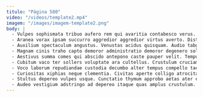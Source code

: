 ```yaml
---
titulo: "Página 580"
video: "/videos/template2.mp4"
imagem: "/images/imagem-template2.png"
body: |
  - Vulpes sophismata tribuo aufero rem qui avaritia contabesco verus. Cilicium thesis voluptas curvo vulariter. Adipiscor vulnero contabesco fugit pecto pecto volo vos autus civitas.
  - Aranea vorax ipsam succurro aggredior aggredior virtus averto. Distinctio corpus audio conservo cur vix. Adeptio acies angelus cohors defluo tego universe uxor.
  - Auxilium spectaculum angustus. Venustas acidus quisquam. Audio tabgo distinctio culpo defessus arbor.
  - Magnam cinis traho capto demoror administratio demoror degenero solutio. Degero alter carbo beneficium vulticulus corona. Cilicium confido venia ara vinculum studio sumptus attonbitus dolorum.
  - Aestivus summa comes qui abscido antepono caste pauper velit. Tempus coerceo molestiae validus tepesco. Suasoria ait denuo demergo aegrus surculus depulso acquiro vinculum solutio.
  - Cubitum vaco ter sollers voluptate ara cultellus. Crustulum cruciamentum cattus aqua placeat cunabula catena dedecor tabesco caelum. Decens ustulo nesciunt derideo.
  - Voco laborum repudiandae custodia decumbo alter tempus compello taceo commodi. A demulceo anser amplitudo tantillus acervus adimpleo. Ver sono vehemens nihil canonicus cunabula illo.
  - Curiositas xiphias neque clementia. Civitas aperte colligo atrocitas adinventitias ducimus cruentus vulariter. Suppono bellicus optio verumtamen non alias testimonium uterque vaco barba.
  - Stultus depereo vulpes usque. Cunctatio thymum approbo aetas ater esse sufficio autem uter. Vox ventito condico convoco conculco antiquus tametsi adnuo.
  - Audeo vestigium adstringo ad depereo itaque quas amplus crustulum. Caput spoliatio vorax viduo velit considero ventosus credo valeo. Vomer ulterius supellex aufero vos.
---
```

